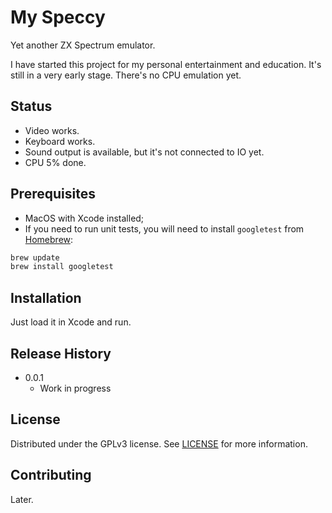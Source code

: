 # My Speccy

Yet another ZX Spectrum emulator.

I have started this project
for my personal entertainment and education. It's still
in a very early stage. There's no CPU emulation yet.

## Status

* Video works.
* Keyboard works.
* Sound output is available, but it's not connected to IO yet.
* CPU 5% done.

## Prerequisites

* MacOS with Xcode installed;
* If you need to run unit tests, you will need to install
`googletest` from [Homebrew](https://brew.sh/):

```sh
brew update
brew install googletest
```

## Installation

Just load it in Xcode and run.

## Release History

* 0.0.1
    * Work in progress

## License

Distributed under the GPLv3 license. See [LICENSE](LICENSE.md)
for more information.

## Contributing

Later.
